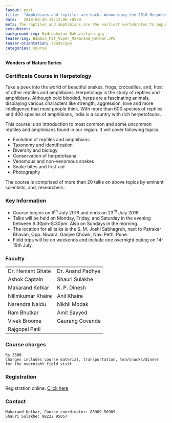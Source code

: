 ```yaml
---
layout: post
title:  "Amphibians and reptiles are back. Announcing the 2018 Herpetology course!"
date:   2018-06-26 19:12:06 +0530
meta: The reptiles and amphibians are the earliest vertebrates to populate the land. This course conducted by eminent experts on reptiles and amphibians is a great introduction to the fantastic variety of snakes, lizards, frogs, crocodiles and other herpetofauna that inhabits our region. The course includes field visits on weekends for first hand primer and presentations covering variety of topics from identification to evolution. The course is open to all and will be conducted between 6 - 23rd July 2018  at S. M. Joshi Hall, Pune.
keysubtext: 
background-img: Hydrophylax Bahuvistara.jpg
teaser-img: Bamboo_Pit_Viper_Makarand_Ketkar.JPG
teaser-orientation: landscape
categories: course
---
```


**Wonders of Nature Series**

### Certificate Course in Herpetology

Take a peek into the world of beautiful snakes, frogs, crocodiles, and, host of other
reptiles and amphibians. Herpetology is the study of reptiles and amphibians.
Although cold blooded, herps are a fascinating animals, displaying various
characters like strength, aggression, love and more intelligence that most
people think. With more than 600 species of reptiles and 400 species of
amphibians, India is a country with rich herpetofauna.

This course is an introduction to most common and some uncommon reptiles and
amphibians found in our region. It will cover following topics:

+ Evolution of reptiles and amphibians
+ Taxonomy and identification
+ Diversity and biology
+ Conservation of herpetofauna
+ Venomous and non-venomous snakes
+ Snake bites and first-aid
+ Photography

The course is comprised of more than 20 talks on above topics by eminent
scientists, and, researchers. 


### Key Information ###
+ Course begins on 6<sup>th</sup> July 2018 and ends on 23<sup>rd</sup> July 2018.
+ Talks will be held on Monday, Friday, and Saturday in the evening between 6:30pm-8:30pm. Also on Sundays in the morning.
+ The location for all talks is the S. M. Joshi Sabhagruh, next to Patrakar Bhavan, Opp. Niwara, Ganjve Chowk, Navi Peth, Pune. 
+ Field trips will be on weekends and include one overnight outing on 14-15th July.

### Faculty
<table class="table table-striped">
    <tr>
    <td>Dr. Hemant Ghate</td>
    <td>Dr. Anand Padhye</td>
    </tr> <tr>
    <td>Ashok Captain</td>
    <td>Shauri Sulakhe</td>
    </tr> <tr>
    <td>Makarand Ketkar</td>
    <td>K. P. Dinesh</td>
    </tr> <tr>
    <td>Nilimkumar Khaire</td>
    <td>Anil Khaire</td>
    </tr> <tr>
    <td>Narendra Naidu</td>
    <td>Nikhil Modak</td>
    </tr> <tr>
    <td>Ram Bhutkar</td>
    <td>Amit Sayyed</td>
    </tr> <tr>
    <td>Vivek Broome</td>
    <td>Gaurang Govande</td>
    </tr> <tr>
    <td>Rajgopal Patil</td>
    </tr>
</table>

### Course charges
    Rs 3500
    Charges includes course material, transportation, tea/snacks/dinner for the overnight field visit.


### Registration
Registration online. <a href="https://goo.gl/forms/vjG1mUmneEHkIUGy2">Click here</a>

### Contact
    Makarand Ketkar, Course coordinator: 86989 50909
    Shauri Sulakhe: 98222 95057
